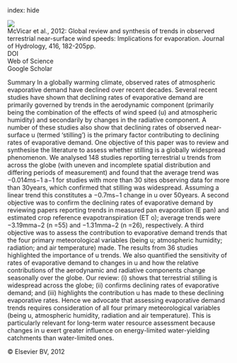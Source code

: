 index: hide

<div class="Citation">
    <div class="Citation-thumb CitationThumb-linked"  data-href="https://doi.org/10.1016/j.jhydrol.2011.10.024">
      <img src="https://static.claimspace.cloud/climate-study-static/refs/thumbs/2/McVicar_et_al_2012-thumb.png" />
    </div>

  <div class="Citation-body">
    <div class="Citation-text">McVicar et al., 2012: Global review and synthesis of trends in observed terrestrial near-surface wind speeds: Implications for evaporation. <span class="Article-journal">Journal of Hydrology, </span><span class="Article-volume">416, </span>182-205pp.</div>
    <div class="Citation-links">
      <div class="CitationLink" data-href="https://doi.org/10.1016/j.jhydrol.2011.10.024">
        <div class="CitationLink-icon CitationLink-Doi"></div>
        <div class="CitationLink-text">DOI</div>
      </div>
      <div class="CitationLink" data-href="http://cel.webofknowledge.com/InboundService.do?customersID=atyponcel&smartRedirect=yes&mode=FullRecord&IsProductCode=Yes&product=CEL&Init=Yes&Func=Frame&action=retrieve&SrcApp=literatum&SrcAuth=atyponcel&SID=7CNc3cIRaBKjGbSujFM&UT=WOS:000300755300016">
        <div class="CitationLink-icon CitationLink-Isi"></div>
        <div class="CitationLink-text">Web of Science</div>
      </div>
      <div class="CitationLink" data-href="https://scholar.google.com/scholar?q=10.1016/j.jhydrol.2011.10.024">
        <div class="CitationLink-icon CitationLink-Scholar"></div>
        <div class="CitationLink-text">Google Scholar</div>
      </div>
    </div>
  </div>
</div>

Summary                                   In a globally warming climate, observed rates of atmospheric evaporative demand have declined over recent decades. Several recent studies have shown that declining rates of evaporative demand are primarily governed by trends in the aerodynamic component (primarily being the combination of the effects of wind speed (u) and atmospheric humidity) and secondarily by changes in the radiative component. A number of these studies also show that declining rates of observed near-surface u (termed ‘stilling’) is the primary factor contributing to declining rates of evaporative demand. One objective of this paper was to review and synthesise the literature to assess whether stilling is a globally widespread phenomenon. We analysed 148 studies reporting terrestrial u trends from across the globe (with uneven and incomplete spatial distribution and differing periods of measurement) and found that the average trend was −0.014ms−1                      a−1 for studies with more than 30 sites observing data for more than 30years, which confirmed that stilling was widespread. Assuming a linear trend this constitutes a −0.7ms−1 change in u over 50years. A second objective was to confirm the declining rates of evaporative demand by reviewing papers reporting trends in measured pan evaporation (E                      pan) and estimated crop reference evapotranspiration (ET                      o); average trends were −3.19mma−2 (n                      =55) and −1.31mma−2 (n                      =26), respectively. A third objective was to assess the contribution to evaporative demand trends that the four primary meteorological variables (being u; atmospheric humidity; radiation; and air temperature) made. The results from 36 studies highlighted the importance of u trends. We also quantified the sensitivity of rates of evaporative demand to changes in u and how the relative contributions of the aerodynamic and radiative components change seasonally over the globe. Our review: (i) shows that terrestrial stilling is widespread across the globe; (ii) confirms declining rates of evaporative demand; and (iii) highlights the contribution u has made to these declining evaporative rates. Hence we advocate that assessing evaporative demand trends requires consideration of all four primary meteorological variables (being u, atmospheric humidity, radiation and air temperature). This is particularly relevant for long-term water resource assessment because changes in u exert greater influence on energy-limited water-yielding catchments than water-limited ones.

<div class="Citation-copy">
&copy; Elsevier BV, 2012
</div>